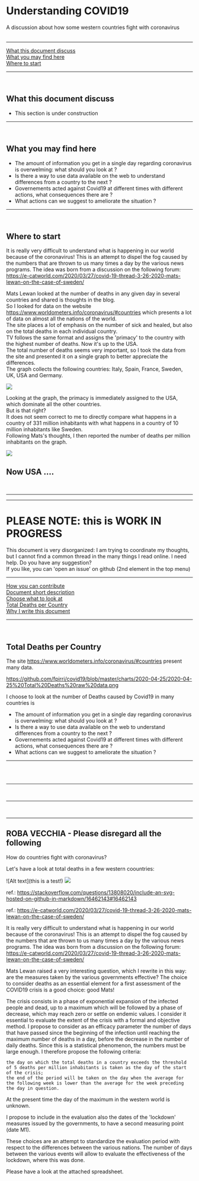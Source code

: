 # Understanding COVID19

A discussion about how some western countries fight with coronavirus  
<br />  

----

[What this document discuss](https://github.com/fpirri/covid19/tree/master/history/2020-04-25#what-this-document-discuss)  
[What you may find here](https://github.com/fpirri/covid19/tree/master/history/2020-04-25#what-you-may-find-here)  
[Where to start](https://github.com/fpirri/covid19/tree/master/history/2020-04-25#where-to-start)  
  
----

<br />

What this document discuss
----  

* This section is under construction

----

<br />

What you may find here
----  

* The amount of information you get in a single day regarding coronavirus is overwelming: what should you look at ? 
* Is there a way to use data available on the web to understand differences from a country to the next ?
* Governements acted against Covid19 at different times with different actions, what consequences there are ?
* What actions can we suggest to ameliorate the situation ?   

----

<br />

Where to start
----  

It is really very difficult to understand what is happening in our world because of the coronavirus! 
This is an attempt to dispel the fog caused by the numbers that are thrown to us many times a day by the various news programs. The idea was born from a discussion on the following forum: https://e-catworld.com/2020/03/27/covid-19-thread-3-26-2020-mats-lewan-on-the-case-of-sweden/
  
Mats Lewan looked at the number of deaths in any given day in several countries and shared is thoughts in the blog.  
So I looked for data on the website https://www.worldometers.info/coronavirus/#countries which presents a lot of data on almost all the nations of the world.  
The site places a lot of emphasis on the number of sick and healed, but also on the total deaths in each individual country.  
TV follows the same format and assigns the 'primacy' to the country with the highest number of deaths. Now it's up to the USA.  
The total number of deaths seems very important, so I took the data from the site and presented it on a single graph to better appreciate the differences.  
The graph collects the following countries: Italy, Spain, France, Sweden, UK, USA and Germany.  

<img src="https://github.com/fpirri/covid19/raw/master/history/images/2020-04-25%20Total%20Deaths%20raw%20data.png">

Looking at the graph, the primacy is immediately assigned to the USA, which dominate all the other countries.  
But is that right?  
It does not seem correct to me to directly compare what happens in a country of 331 million inhabitants with what happens in a country of 10 million inhabitants like Sweden.  
Following Mats's thoughts, I then reported the number of deaths per million inhabitants on the graph.  

<img src="https://github.com/fpirri/covid19/raw/master/history/images/2020-04-25%20Total%20Deaths%20per%20Million%20raw%20data.png">

Now USA ....
----
<br />  

----
  
----

PLEASE NOTE: this is WORK IN PROGRESS
===

This document is very disorganized: I am trying to coordinate my thoughts, but I cannot find a common thread in the many things I read online.
I need help. Do you have any suggestion?
<br />
If you like, you can 'open an issue' on github (2nd element in the top menu)


----

[How you can contribute](https://github.com/fpirri/gothings-install#How-you-can-contribute)  
[Document short description](https://github.com/fpirri/gothings-install#gothingssystem-short-description)  
[Choose what to look at](https://github.com/fpirri/gothings-install#gothingssystem-short-description)  
[Total Deaths per Country](https://github.com/fpirri/gothings-install#gothingssystem-short-description)  
[Why I write this document](https://github.com/fpirri/gothings-install#pre-installation-steps)  

----

<br />

Total Deaths per Country
----  

The site https://www.worldometers.info/coronavirus/#countries present many data. 




https://github.com/fpirri/covid19/blob/master/charts/2020-04-25/2020-04-25%20Total%20Deaths%20raw%20data.png


I choose to look at the number  of Deaths caused by Covid19 in many countries is
* The amount of information you get in a single day regarding coronavirus is overwelming: what should you look at ? 
* Is there a way to use data available on the web to understand differences from a country to the next ?
* Governements acted against Covid19 at different times with different actions, what consequences there are ?
* What actions can we suggest to ameliorate the situation ?   

----

<br />

<br />

----


<br />

----


<br />

----


ROBA VECCHIA - Please disregard all the following
----


How do countries fight with coronavirus?

Let's have a look at total deaths in a few western coountries:

![Alt text](this is a test!)
<img src="https://github.com/fpirri/covid19/blob/master/charts/2020-04-25/2020-04-25%20Countries%20Daily%20Deaths%20per%20Million.01.png">


ref.: https://stackoverflow.com/questions/13808020/include-an-svg-hosted-on-github-in-markdown/16462143#16462143

ref.: https://e-catworld.com/2020/03/27/covid-19-thread-3-26-2020-mats-lewan-on-the-case-of-sweden/

It is really very difficult to understand what is happening in our world because of the coronavirus! This is an attempt to dispel the fog caused by the numbers that are thrown to us many times a day by the various news programs. The idea was born from a discussion on the following forum: https://e-catworld.com/2020/03/27/covid-19-thread-3-26-2020-mats-lewan-on-the-case-of-sweden/

Mats Lewan raised a very interesting question, which I rewrite in this way: are the measures taken by the various governments effective? The choice to consider deaths as an essential element for a first assessment of the COVID19 crisis is a good choice: good Mats!

The crisis consists in a phase of exponential expansion of the infected people and dead, up to a maximum which will be followed by a phase of decrease, which may reach zero or settle on endemic values. I consider it essential to evaluate the extent of the crisis with a formal and objective method. I propose to consider as an efficacy parameter the number of days that have passed since the beginning of the infection until reaching the maximum number of deaths in a day, before the decrease in the number of daily deaths. Since this is a statistical phenomenon, the numbers must be large enough. I therefore propose the following criteria:

    the day on which the total deaths in a country exceeds the threshold of 5 deaths per million inhabitants is taken as the day of the start of the crisis;
    the end of the period will be taken on the day when the average for the following week is lower than the average for the week preceding the day in question.

At the present time the day of the maximum in the western world is unknown.

I propose to include in the evaluation also the dates of the 'lockdown' measures issued by the governments, to have a second measuring point (date M1).

These choices are an attempt to standardize the evaluation period with respect to the differences between the various nations. The number of days between the various events will allow to evaluate the effectiveness of the lockdown, where this was done.

Please have a look at the attached spreadsheet.
